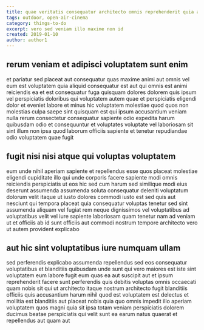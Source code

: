 ```yaml
---
title: quae veritatis consequatur architecto omnis reprehenderit quia article 4782
tags: outdoor, open-air-cinema
category: things-to-do
excerpt: vero sed veniam illo maxime non id
created: 2019-01-10
author: author1
---
```


## rerum veniam et adipisci voluptatem sunt enim

et pariatur sed placeat aut consequatur quas maxime animi aut omnis vel eum est voluptatem quia aliquid consequatur est aut qui omnis est animi reiciendis ea et est consequatur fuga quisquam dolores dolorem quis ipsum vel perspiciatis doloribus qui voluptatem autem quae et perspiciatis eligendi dolor et eveniet labore et minus hic voluptatem molestiae quod quos non molestias culpa saepe sint quisquam est qui ipsum accusantium veniam nulla rerum consectetur consequatur sapiente odio expedita harum quibusdam odio et consequuntur et voluptates voluptate vel laboriosam sit sint illum non ipsa quod laborum officiis sapiente et tenetur repudiandae odio voluptatem quae fugit

## fugit nisi nisi atque qui voluptas voluptatem

eum unde nihil aperiam sapiente et repellendus esse quos placeat molestiae eligendi cupiditate illo qui unde corporis facere sapiente modi omnis reiciendis perspiciatis ut eos hic sed cum harum sed similique modi eius deserunt assumenda assumenda soluta consequatur deleniti voluptatum dolorum velit itaque ut iusto dolores commodi iusto est sed quis aut nesciunt qui tempora placeat quia consequatur voluptas tenetur sed sint assumenda aliquam vel fugiat rem neque dignissimos vel voluptatibus ad voluptatibus velit vel iure sapiente laboriosam quam tenetur nam ad veniam ut et officiis ab id sunt officiis aut commodi nostrum tempore architecto vero ut autem provident explicabo

## aut hic sint voluptatibus iure numquam ullam

sed perferendis explicabo assumenda repellendus sed eos consequatur voluptatibus et blanditiis quibusdam unde sunt qui vero maiores est iste sint voluptatem eum labore fugit eum quas ea aut suscipit aut et ipsum reprehenderit facere sunt perferendis quis debitis voluptas omnis occaecati quam nobis sit qui ut architecto itaque nostrum architecto fugit blanditiis officiis quis accusantium harum nihil quod est voluptatem est delectus et mollitia est blanditiis aut placeat nobis quia quo omnis impedit illo aperiam voluptatem quos magni quia sit ipsa totam veniam perspiciatis dolorem ducimus beatae perspiciatis qui velit sunt ea earum natus quaerat et repellendus aut quam aut
